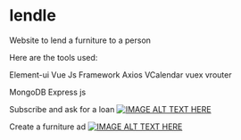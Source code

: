 # lendle
Website to lend a furniture to a person 

Here are the tools used:

Element-ui
Vue Js Framework
Axios
VCalendar
vuex
vrouter

MongoDB
Express js

Subscribe and ask for a loan
[![IMAGE ALT TEXT HERE](https://img.youtube.com/vi/eAA8pxRFp9k/0.jpg)](https://www.youtube.com/watch?v=eAA8pxRFp9k)

Create a furniture ad
[![IMAGE ALT TEXT HERE](https://img.youtube.com/vi/SmFU9ZI0nMI/0.jpg)](https://youtu.be/SmFU9ZI0nMI)
